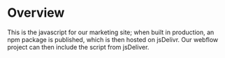 # Overview

This is the javascript for our marketing site; when built in production, an npm package is published, which is then hosted on jsDelivr. Our webflow project can then include the script from jsDeliver. 
